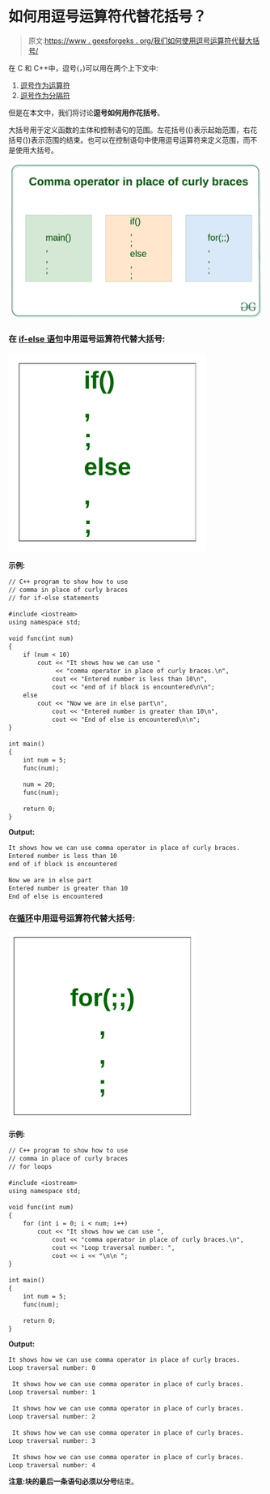 # 如何用逗号运算符代替花括号？

> 原文:[https://www . geesforgeks . org/我们如何使用逗号运算符代替大括号/](https://www.geeksforgeeks.org/how-can-we-use-comma-operator-in-place-of-curly-braces/)

在 C 和 C++中，逗号(，)可以用在两个上下文中:

1.  [逗号作为运算符](https://www.geeksforgeeks.org/comna-in-c-and-c/)
2.  [逗号作为分隔符](https://www.geeksforgeeks.org/comna-in-c-and-c/)

但是在本文中，我们将讨论**逗号如何用作花括号**。

大括号用于定义函数的主体和控制语句的范围。左花括号({)表示起始范围，右花括号(})表示范围的结束。也可以在控制语句中使用逗号运算符来定义范围，而不是使用大括号。

[![](img/d01e6b0510a395ab726cc06baa0ad022.png)](https://media.geeksforgeeks.org/wp-content/uploads/20190610174339/Comma-operator-in-place-of-curly-braces.jpg)

### 在 [if-else 语句](https://www.geeksforgeeks.org/decision-making-c-c-else-nested-else/)中用逗号运算符代替大括号:

[![](img/416362b225dcc7ae6267c62010503a18.png)](https://media.geeksforgeeks.org/wp-content/uploads/20190610174335/Comma-operator-in-place-of-curly-braces-for-if-else.jpg)

**示例:**

```
// C++ program to show how to use
// comma in place of curly braces
// for if-else statements

#include <iostream>
using namespace std;

void func(int num)
{
    if (num < 10)
        cout << "It shows how we can use "
             << "comma operator in place of curly braces.\n",
            cout << "Entered number is less than 10\n",
            cout << "end of if block is encountered\n\n";
    else
        cout << "Now we are in else part\n",
            cout << "Entered number is greater than 10\n",
            cout << "End of else is encountered\n\n";
}

int main()
{
    int num = 5;
    func(num);

    num = 20;
    func(num);

    return 0;
}
```

**Output:**

```
It shows how we can use comma operator in place of curly braces.
Entered number is less than 10
end of if block is encountered

Now we are in else part
Entered number is greater than 10
End of else is encountered

```

### 在[循环](https://www.geeksforgeeks.org/c-language-2-gq/loops-control-structure-gq/)中用逗号运算符代替大括号:

[![](img/82c6463d77aa9c35762c84039d9041c5.png)](https://media.geeksforgeeks.org/wp-content/uploads/20190610174336/Comma-operator-in-place-of-curly-braces-for-loop.jpg)

**示例:**

```
// C++ program to show how to use
// comma in place of curly braces
// for loops

#include <iostream>
using namespace std;

void func(int num)
{
    for (int i = 0; i < num; i++)
        cout << "It shows how we can use ",
            cout << "comma operator in place of curly braces.\n",
            cout << "Loop traversal number: ",
            cout << i << "\n\n ";
}

int main()
{
    int num = 5;
    func(num);

    return 0;
}
```

**Output:**

```
It shows how we can use comma operator in place of curly braces.
Loop traversal number: 0

 It shows how we can use comma operator in place of curly braces.
Loop traversal number: 1

 It shows how we can use comma operator in place of curly braces.
Loop traversal number: 2

 It shows how we can use comma operator in place of curly braces.
Loop traversal number: 3

 It shows how we can use comma operator in place of curly braces.
Loop traversal number: 4

```

**注意:**块的最后一条语句必须以**分号**结束。